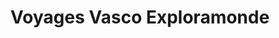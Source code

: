 ---
title: "Voyages Vasco Exploramonde"
url: /chambly/voyages-vasco-exploramonde/
shop: Reisebüro
---